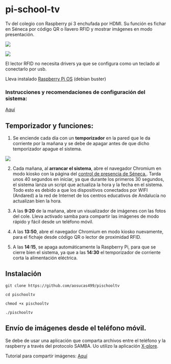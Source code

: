 # pi-school-tv  

Tv del colegio con Raspberry pi 3 enchufada por HDMI. 
Su función es fichar en Séneca por código QR o llavero RFID y mostrar imágenes en modo presentación.

![](https://www.kubii.es/7147-large_default/raspberry-pi-3-modelo-b-1-gb-kubii.jpg)

![](https://images-na.ssl-images-amazon.com/images/I/61Ry5l0ARoL._AC_SL1500_.jpg)

El lector RFID no necesita drivers ya que se configura como un teclado al conectarlo por usb.

Lleva instalado [Raspberry Pi OS](https://www.raspberrypi.org/software/operating-systems/#raspberry-pi-os-32-bit) (debian buster) 

### Instrucciones y recomendaciones de configuración del sistema: 

[Aquí](https://github.com/aosucas499/pischooltv/wiki/Preconfiguraci%C3%B3n-del-sistema)


## Temporizador y funciones:

1. Se enciende cada día con un **temporizador** en la pared que le da corriente por la mañana y se debe de apagar antes de que dicho temporizador apague el sistema.

![](https://images-na.ssl-images-amazon.com/images/I/41c3xcYQaFL.__AC_SY300_QL70_ML2_.jpg)


2. Cada mañana, al **arrancar el sistema**, abre el navegador Chromium en modo kiosko con la página del [control de presencia de Séneca.](https://seneca.juntadeandalucia.es/controldepresencia/). Tarda unos 40 segundos en iniciar, ya que durante los primeros 30 segundos, el sistema lanza un script que actualiza la hora y la fecha en el sistema. Todo esto es debido a que los dispositivos conectados por WIFI (Andared) a la red de Internet de los centros educativos de Andalucía no actualizan bien la hora.

3. A las **9:20** de la mañana, abre un visualizador de imágenes con las fotos del cole. Lleva activado samba para compartir las imágenes de modo rápido y fácil desde un teléfono móvil.

4. A las **13:50**, abre el navegador Chromium en modo kiosko nuevamente, para el fichaje desde código QR o lector de proximidad RFID. 

5. A las **14:15**, se apaga automáticamente la Raspberry Pi, para que se cierre bien el sistema, ya que a las **14:30** el temporizador de corriente corta la alimentación eléctrica.

## Instalación

`git clone https://github.com/aosucas499/pischooltv`

`cd pischooltv`

`chmod +x pischooltv`

`./pischooltv`

## Envío de imágenes desde el teléfono móvil.

Se debe de usar una aplicación que comparta archivos entre el teléfono y la raspberry a través del protocolo SAMBA. Uo utilizo la aplicación [X-plore](https://play.google.com/store/apps/details?id=com.lonelycatgames.Xplore&hl=es_419&gl=ES).

Tutorial para compartir imágenes: 
[Aquí](https://github.com/aosucas499/pischooltv/wiki/Im%C3%A1genes-de-Android-a-la-Raspberry)

